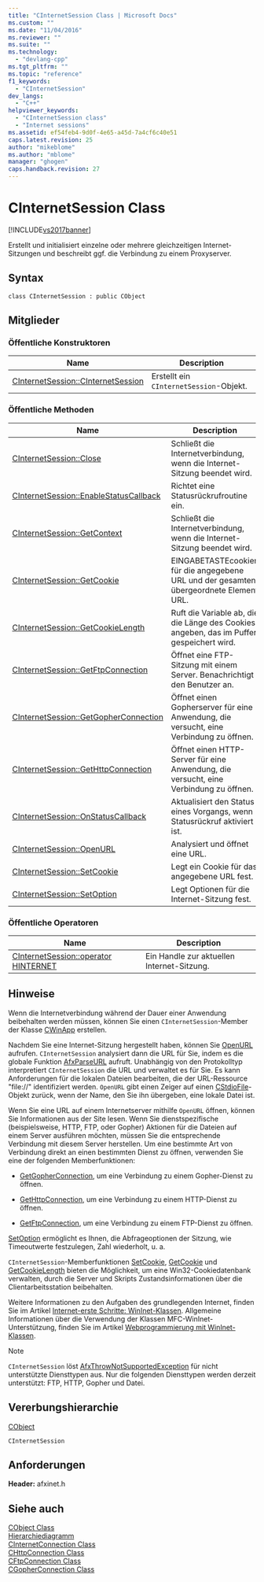 ```yaml
---
title: "CInternetSession Class | Microsoft Docs"
ms.custom: ""
ms.date: "11/04/2016"
ms.reviewer: ""
ms.suite: ""
ms.technology: 
  - "devlang-cpp"
ms.tgt_pltfrm: ""
ms.topic: "reference"
f1_keywords: 
  - "CInternetSession"
dev_langs: 
  - "C++"
helpviewer_keywords: 
  - "CInternetSession class"
  - "Internet sessions"
ms.assetid: ef54feb4-9d0f-4e65-a45d-7a4cf6c40e51
caps.latest.revision: 25
author: "mikeblome"
ms.author: "mblome"
manager: "ghogen"
caps.handback.revision: 27
---
```

# CInternetSession Class
[!INCLUDE[vs2017banner](../../assembler/inline/includes/vs2017banner.md)]

Erstellt und initialisiert einzelne oder mehrere gleichzeitigen Internet\-Sitzungen und beschreibt ggf. die Verbindung zu einem Proxyserver.  
  
## Syntax  
  
```  
class CInternetSession : public CObject  
```  
  
## Mitglieder  
  
### Öffentliche Konstruktoren  
  
|Name|Description|  
|----------|-----------------|  
|[CInternetSession::CInternetSession](../Topic/CInternetSession::CInternetSession.md)|Erstellt ein `CInternetSession`\-Objekt.|  
  
### Öffentliche Methoden  
  
|Name|Description|  
|----------|-----------------|  
|[CInternetSession::Close](../Topic/CInternetSession::Close.md)|Schließt die Internetverbindung, wenn die Internet\-Sitzung beendet wird.|  
|[CInternetSession::EnableStatusCallback](../Topic/CInternetSession::EnableStatusCallback.md)|Richtet eine Statusrückrufroutine ein.|  
|[CInternetSession::GetContext](../Topic/CInternetSession::GetContext.md)|Schließt die Internetverbindung, wenn die Internet\-Sitzung beendet wird.|  
|[CInternetSession::GetCookie](../Topic/CInternetSession::GetCookie.md)|EINGABETASTEcookien für die angegebene URL und der gesamten übergeordnete Element URL.|  
|[CInternetSession::GetCookieLength](../Topic/CInternetSession::GetCookieLength.md)|Ruft die Variable ab, die die Länge des Cookies angeben, das im Puffer gespeichert wird.|  
|[CInternetSession::GetFtpConnection](../Topic/CInternetSession::GetFtpConnection.md)|Öffnet eine FTP\-Sitzung mit einem Server.  Benachrichtigt den Benutzer an.|  
|[CInternetSession::GetGopherConnection](../Topic/CInternetSession::GetGopherConnection.md)|Öffnet einen Gopherserver für eine Anwendung, die versucht, eine Verbindung zu öffnen.|  
|[CInternetSession::GetHttpConnection](../Topic/CInternetSession::GetHttpConnection.md)|Öffnet einen HTTP\-Server für eine Anwendung, die versucht, eine Verbindung zu öffnen.|  
|[CInternetSession::OnStatusCallback](../Topic/CInternetSession::OnStatusCallback.md)|Aktualisiert den Status eines Vorgangs, wenn Statusrückruf aktiviert ist.|  
|[CInternetSession::OpenURL](../Topic/CInternetSession::OpenURL.md)|Analysiert und öffnet eine URL.|  
|[CInternetSession::SetCookie](../Topic/CInternetSession::SetCookie.md)|Legt ein Cookie für das angegebene URL fest.|  
|[CInternetSession::SetOption](../Topic/CInternetSession::SetOption.md)|Legt Optionen für die Internet\-Sitzung fest.|  
  
### Öffentliche Operatoren  
  
|Name|Description|  
|----------|-----------------|  
|[CInternetSession::operator HINTERNET](../Topic/CInternetSession::operator%20HINTERNET.md)|Ein Handle zur aktuellen Internet\-Sitzung.|  
  
## Hinweise  
 Wenn die Internetverbindung während der Dauer einer Anwendung beibehalten werden müssen, können Sie einen `CInternetSession`\-Member der Klasse [CWinApp](../../mfc/reference/cwinapp-class.md) erstellen.  
  
 Nachdem Sie eine Internet\-Sitzung hergestellt haben, können Sie [OpenURL](../Topic/CInternetSession::OpenURL.md) aufrufen.  `CInternetSession` analysiert dann die URL für Sie, indem es die globale Funktion [AfxParseURL](../Topic/AfxParseURL.md) aufruft.  Unabhängig von den Protokolltyp interpretiert `CInternetSession` die URL und verwaltet es für Sie.  Es kann Anforderungen für die lokalen Dateien bearbeiten, die der URL\-Ressource "file:\/\/" identifiziert werden.  `OpenURL` gibt einen Zeiger auf einen [CStdioFile](../../mfc/reference/cstdiofile-class.md)\-Objekt zurück, wenn der Name, den Sie ihn übergeben, eine lokale Datei ist.  
  
 Wenn Sie eine URL auf einem Internetserver mithilfe `OpenURL` öffnen, können Sie Informationen aus der Site lesen.  Wenn Sie dienstspezifische \(beispielsweise, HTTP, FTP, oder Gopher\) Aktionen für die Dateien auf einem Server ausführen möchten, müssen Sie die entsprechende Verbindung mit diesem Server herstellen.  Um eine bestimmte Art von Verbindung direkt an einen bestimmten Dienst zu öffnen, verwenden Sie eine der folgenden Memberfunktionen:  
  
-   [GetGopherConnection](../Topic/CInternetSession::GetGopherConnection.md), um eine Verbindung zu einem Gopher\-Dienst zu öffnen.  
  
-   [GetHttpConnection](../Topic/CInternetSession::GetHttpConnection.md), um eine Verbindung zu einem HTTP\-Dienst zu öffnen.  
  
-   [GetFtpConnection](../Topic/CInternetSession::GetFtpConnection.md), um eine Verbindung zu einem FTP\-Dienst zu öffnen.  
  
 [SetOption](../Topic/CInternetSession::SetOption.md) ermöglicht es Ihnen, die Abfrageoptionen der Sitzung, wie Timeoutwerte festzulegen, Zahl wiederholt, u. a.  
  
 `CInternetSession`\-Memberfunktionen [SetCookie](../Topic/CInternetSession::SetCookie.md), [GetCookie](../Topic/CInternetSession::GetCookie.md) und [GetCookieLength](../Topic/CInternetSession::GetCookieLength.md) bieten die Möglichkeit, um eine Win32\-Cookiedatenbank verwalten, durch die Server und Skripts Zustandsinformationen über die Clientarbeitsstation beibehalten.  
  
 Weitere Informationen zu den Aufgaben des grundlegenden Internet, finden Sie im Artikel [Internet\-erste Schritte: WinInet\-Klassen](../../mfc/wininet-basics.md).  Allgemeine Informationen über die Verwendung der Klassen MFC\-WinInet\-Unterstützung, finden Sie im Artikel [Webprogrammierung mit WinInet\-Klassen](../../mfc/win32-internet-extensions-wininet.md).  
  
> [!NOTE]
>  `CInternetSession` löst [AfxThrowNotSupportedException](../Topic/AfxThrowNotSupportedException.md) für nicht unterstützte Diensttypen aus.  Nur die folgenden Diensttypen werden derzeit unterstützt: FTP, HTTP, Gopher und Datei.  
  
## Vererbungshierarchie  
 [CObject](../../mfc/reference/cobject-class.md)  
  
 `CInternetSession`  
  
## Anforderungen  
 **Header:**  afxinet.h  
  
## Siehe auch  
 [CObject Class](../../mfc/reference/cobject-class.md)   
 [Hierarchiediagramm](../../mfc/hierarchy-chart.md)   
 [CInternetConnection Class](../../mfc/reference/cinternetconnection-class.md)   
 [CHttpConnection Class](../../mfc/reference/chttpconnection-class.md)   
 [CFtpConnection Class](../../mfc/reference/cftpconnection-class.md)   
 [CGopherConnection Class](../../mfc/reference/cgopherconnection-class.md)